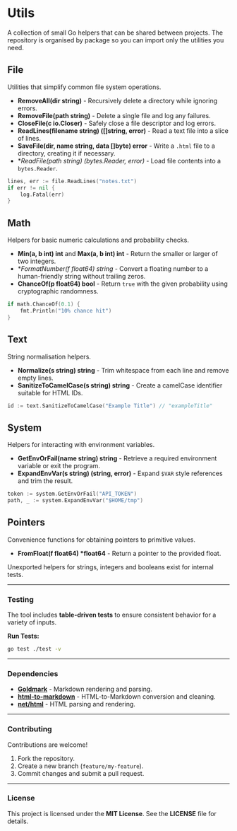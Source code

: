 # Utils

A collection of small Go helpers that can be shared between projects. The
repository is organised by package so you can import only the utilities you
need.

## File
Utilities that simplify common file system operations.

- **RemoveAll(dir string)** - Recursively delete a directory while ignoring
  errors.
- **RemoveFile(path string)** - Delete a single file and log any failures.
- **CloseFile(c io.Closer)** - Safely close a file descriptor and log errors.
- **ReadLines(filename string) ([]string, error)** - Read a text file into a
  slice of lines.
- **SaveFile(dir, name string, data []byte) error** - Write a `.html` file to a
  directory, creating it if necessary.
- **ReadFile(path string) (*bytes.Reader, error)** - Load file contents into a
  `bytes.Reader`.

```go
lines, err := file.ReadLines("notes.txt")
if err != nil {
    log.Fatal(err)
}
```

## Math
Helpers for basic numeric calculations and probability checks.

- **Min(a, b int) int** and **Max(a, b int) int** - Return the smaller or larger
  of two integers.
- **FormatNumber(f *float64) string** - Convert a floating number to a
  human-friendly string without trailing zeros.
- **ChanceOf(p float64) bool** - Return `true` with the given probability using
  cryptographic randomness.

```go
if math.ChanceOf(0.1) {
    fmt.Println("10% chance hit")
}
```

## Text
String normalisation helpers.

- **Normalize(s string) string** - Trim whitespace from each line and remove
  empty lines.
- **SanitizeToCamelCase(s string) string** - Create a camelCase identifier
  suitable for HTML IDs.

```go
id := text.SanitizeToCamelCase("Example Title") // "exampleTitle"
```

## System
Helpers for interacting with environment variables.

- **GetEnvOrFail(name string) string** - Retrieve a required environment
  variable or exit the program.
- **ExpandEnvVar(s string) (string, error)** - Expand `$VAR` style references and
  trim the result.

```go
token := system.GetEnvOrFail("API_TOKEN")
path, _ := system.ExpandEnvVar("$HOME/tmp")
```

## Pointers
Convenience functions for obtaining pointers to primitive values.

- **FromFloat(f float64) \*float64** - Return a pointer to the provided float.

Unexported helpers for strings, integers and booleans exist for internal tests.

---

### **Testing**

The tool includes **table-driven tests** to ensure consistent behavior for a variety of inputs.

**Run Tests:**

```bash
go test ./test -v
```

---

### **Dependencies**

- **[Goldmark](https://github.com/yuin/goldmark)** - Markdown rendering and parsing.
- **[html-to-markdown](https://github.com/JohannesKaufmann/html-to-markdown)** - HTML-to-Markdown conversion and cleaning.
- **[net/html](https://pkg.go.dev/golang.org/x/net/html)** - HTML parsing and rendering.

---

### **Contributing**

Contributions are welcome!

1. Fork the repository.
2. Create a new branch (`feature/my-feature`).
3. Commit changes and submit a pull request.

---

### **License**

This project is licensed under the **MIT License**. See the **LICENSE** file for details.



